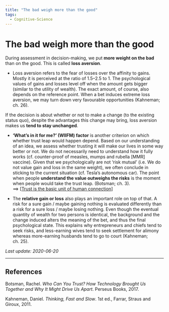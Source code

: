 ```yaml
---
title: "The bad weigh more than the good"
tags:
  - Cognitive-Science
---
```


# The bad weigh more than the good

During assessment in decision-making, we put **more weight on the bad** than on the good. This is called **loss aversion**.

- Loss aversion refers to the fear of losses over the affinity to gains. Mostly it is perceived at the ratio of 1.5–2.5 to 1. The psychological values of gains and losses level off when the amount gets bigger (similar to the utility of wealth). The exact amount, of course, also depends on the reference point. When a bet induces extreme loss aversion, we may turn down very favourable opportunities (Kahneman; ch. 26).

If the decision is about whether or not to make a change (to the existing status quo), despite the advantages this change may bring, loss aversion makes us **tend to stay unchanged**.

- **‘What’s in it for me?’ (WIIFM) factor** is another criterion on which whether trust leap would happen depend. Based on our understanding of an idea, we assess whether trusting it will make our lives in some way better or not. We do not necessarily need to understand how it fully works (cf. counter-proof of measles, mumps and rubella [MMR] vaccine). Given that we psychologically are not ‘risk mutual’ (i.e. We do not value gain and loss in the same weight), we often conclude in sticking to the current situation (cf. Tesla’s autonomous car). The point when people **understand the value outweighs the risks** is the moment when people would take the trust leap. (Botsman; ch. 3).  
==> [[Trust is the basic unit of human connection]]

- The **relative gain or loss** also plays an important role on top of that. A risk for a sure gain / maybe gaining nothing is evaluated differently than a risk for a sure loss / maybe losing nothing. Even though the eventual quantity of wealth for two persons is identical, the background and the change induced alters the meaning of the bet, and thus the final psychological state. This explains why entrepreneurs and chiefs tend to seek risks, and less-earning wives tend to seek settlement for alimony whereas more-earning husbands tend to go to court (Kahneman; ch. 25).

*Last update: 2020-06-20*

* * *

## References
Botsman, Rachel. _Who Can You Trust? How Technology Brought Us Together and Why It Might Drive Us Apart_. Perseus Books, 2017.

Kahneman, Daniel. _Thinking, Fast and Slow_. 1st ed., Farrar, Straus and Giroux, 2011.

[//begin]: # "Autogenerated link references for markdown compatibility"
[Trust is the basic unit of human connection]: Trust-is-the-basic-unit-of-human-connection "Trust is the basic unit of human connection"
[//end]: # "Autogenerated link references"